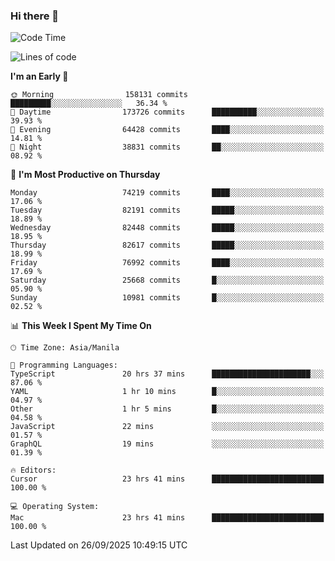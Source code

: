 ### Hi there 👋

<!--START_SECTION:waka-->
![Code Time](http://img.shields.io/badge/Code%20Time-6%2C304%20hrs%2045%20mins-blue)

![Lines of code](https://img.shields.io/badge/From%20Hello%20World%20I%27ve%20Written-143.8%20million%20lines%20of%20code-blue)

**I'm an Early 🐤** 

```text
🌞 Morning                158131 commits      █████████░░░░░░░░░░░░░░░░   36.34 % 
🌆 Daytime                173726 commits      ██████████░░░░░░░░░░░░░░░   39.93 % 
🌃 Evening                64428 commits       ████░░░░░░░░░░░░░░░░░░░░░   14.81 % 
🌙 Night                  38831 commits       ██░░░░░░░░░░░░░░░░░░░░░░░   08.92 % 
```
📅 **I'm Most Productive on Thursday** 

```text
Monday                   74219 commits       ████░░░░░░░░░░░░░░░░░░░░░   17.06 % 
Tuesday                  82191 commits       █████░░░░░░░░░░░░░░░░░░░░   18.89 % 
Wednesday                82448 commits       █████░░░░░░░░░░░░░░░░░░░░   18.95 % 
Thursday                 82617 commits       █████░░░░░░░░░░░░░░░░░░░░   18.99 % 
Friday                   76992 commits       ████░░░░░░░░░░░░░░░░░░░░░   17.69 % 
Saturday                 25668 commits       █░░░░░░░░░░░░░░░░░░░░░░░░   05.90 % 
Sunday                   10981 commits       █░░░░░░░░░░░░░░░░░░░░░░░░   02.52 % 
```


📊 **This Week I Spent My Time On** 

```text
🕑︎ Time Zone: Asia/Manila

💬 Programming Languages: 
TypeScript               20 hrs 37 mins      ██████████████████████░░░   87.06 % 
YAML                     1 hr 10 mins        █░░░░░░░░░░░░░░░░░░░░░░░░   04.97 % 
Other                    1 hr 5 mins         █░░░░░░░░░░░░░░░░░░░░░░░░   04.58 % 
JavaScript               22 mins             ░░░░░░░░░░░░░░░░░░░░░░░░░   01.57 % 
GraphQL                  19 mins             ░░░░░░░░░░░░░░░░░░░░░░░░░   01.39 % 

🔥 Editors: 
Cursor                   23 hrs 41 mins      █████████████████████████   100.00 % 

💻 Operating System: 
Mac                      23 hrs 41 mins      █████████████████████████   100.00 % 
```


 Last Updated on 26/09/2025 10:49:15 UTC
<!--END_SECTION:waka-->


<!--
**rad182/rad182** is a ✨ _special_ ✨ repository because its `README.md` (this file) appears on your GitHub profile.

Here are some ideas to get you started:

- 🔭 I’m currently working on ...
- 🌱 I’m currently learning ...
- 👯 I’m looking to collaborate on ...
- 🤔 I’m looking for help with ...
- 💬 Ask me about ...
- 📫 How to reach me: ...
- 😄 Pronouns: ...
- ⚡ Fun fact: ...
-->
